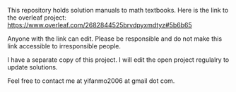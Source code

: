 This repository holds solution manuals to math textbooks. Here is the link to the overleaf project: https://www.overleaf.com/2682844525brvdpyxmdtyz#5b6b65

Anyone with the link can edit. Please be responsible and do not make this link accessible to irresponsible people. 

I have a separate copy of this project. I will edit the open project regulalry to update solutions.

Feel free to contact me at yifanmo2006 at gmail dot com.
